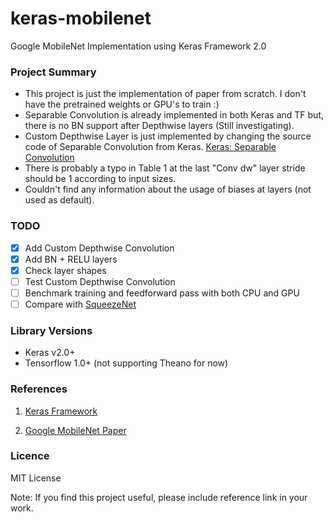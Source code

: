 # keras-mobilenet
Google MobileNet Implementation using Keras Framework 2.0


### Project Summary

- This project is just the implementation of paper from scratch. I don't have the pretrained weights or GPU's to train :)
- Separable Convolution is already implemented in both Keras and TF but, there is no BN support after Depthwise layers (Still investigating).
- Custom Depthwise Layer is just implemented by changing the source code of Separable Convolution from Keras. [Keras: Separable Convolution](https://github.com/fchollet/keras/blob/master/keras/layers/convolutional.py#L806)
- There is probably a typo in Table 1 at the last "Conv dw" layer stride should be 1 according to input sizes.
- Couldn't find any information about the usage of biases at layers (not used as default).

### TODO
- [x] Add Custom Depthwise Convolution
- [x] Add BN + RELU layers
- [x] Check layer shapes
- [ ] Test Custom Depthwise Convolution
- [ ] Benchmark training and feedforward pass with both CPU and GPU
- [ ] Compare with [SqueezeNet](https://github.com/rcmalli/keras-squeezenet)

### Library Versions

- Keras v2.0+
- Tensorflow 1.0+ (not supporting Theano for now)



### References

1) [Keras Framework](www.keras.io)

2) [Google MobileNet Paper](https://arxiv.org/pdf/1704.04861.pdf)


### Licence 

MIT License 

Note: If you find this project useful, please include reference link in your work.
